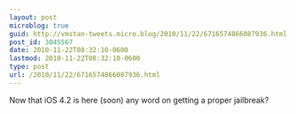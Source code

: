 ```yaml
---
layout: post
microblog: true
guid: http://vmstan-tweets.micro.blog/2010/11/22/6716574866087936.html
post_id: 3045567
date: 2010-11-22T08:32:10-0600
lastmod: 2010-11-22T08:32:10-0600
type: post
url: /2010/11/22/6716574866087936.html
---
```

Now that iOS 4.2 is here (soon) any word on getting a proper jailbreak?
